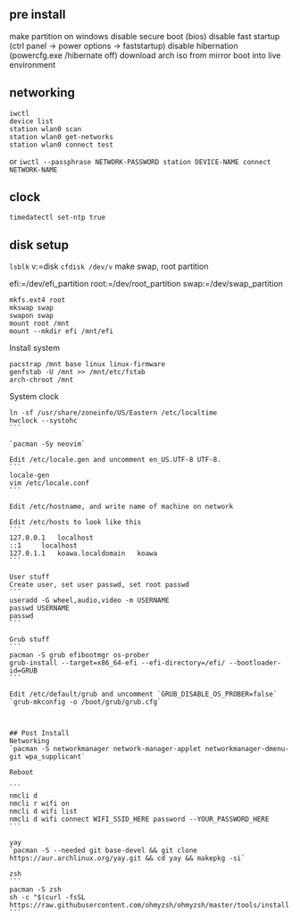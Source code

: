 pre install
-----------
make partition on windows
disable secure boot (bios)
disable fast startup (ctrl panel -> power options -> faststartup)
disable hibernation (powercfg.exe /hibernate off)
download arch iso from mirror
boot into live environment

networking
----------
```
iwctl
device list
station wlan0 scan
station wlan0 get-networks
station wlan0 connect test
```
or
`iwctl --passphrase NETWORK-PASSWORD station DEVICE-NAME connect NETWORK-NAME`

clock
-----
`timedatectl set-ntp true`

disk setup
------------
`lsblk`
v:=disk
`cfdisk /dev/v`
make swap, root partition

efi:=/dev/efi_partition
root:=/dev/root_partition
swap:=/dev/swap_partition

```
mkfs.ext4 root
mkswap swap
swapon swap
mount root /mnt 
mount --mkdir efi /mnt/efi
```

Install system
```
pacstrap /mnt base linux linux-firmware
genfstab -U /mnt >> /mnt/etc/fstab
arch-chroot /mnt
```

System clock
````
ln -sf /usr/share/zoneinfo/US/Eastern /etc/localtime
hwclock --systohc
```

`pacman -Sy neovim`

Edit /etc/locale.gen and uncomment en_US.UTF-8 UTF-8.
```
locale-gen
vim /etc/locale.conf
```

Edit /etc/hostname, and write name of machine on network

Edit /etc/hosts to look like this
```
127.0.0.1	localhost
::1		localhost
127.0.1.1	koawa.localdomain	koawa
```

User stuff
Create user, set user passwd, set root passwd
```
useradd -G wheel,audio,video -m USERNAME
passwd USERNAME
passwd
```

Grub stuff
```
pacman -S grub efibootmgr os-prober
grub-install --target=x86_64-efi --efi-directory=/efi/ --bootloader-id=GRUB
```

Edit /etc/default/grub and uncomment `GRUB_DISABLE_OS_PROBER=false`
`grub-mkconfig -o /boot/grub/grub.cfg`



## Post Install
Networking
`pacman -S networkmanager network-manager-applet networkmanager-dmenu-git wpa_supplicant`

Reboot

```
nmcli d 
nmcli r wifi on 
nmcli d wifi list 
nmcli d wifi connect WIFI_SSID_HERE password --YOUR_PASSWORD_HERE
```

yay
`pacman -S --needed git base-devel && git clone https://aur.archlinux.org/yay.git && cd yay && makepkg -si`

zsh
```
pacman -S zsh
sh -c "$(curl -fsSL https://raw.githubusercontent.com/ohmyzsh/ohmyzsh/master/tools/install.sh)"
```


